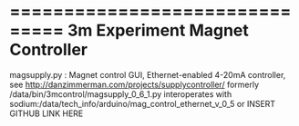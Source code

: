 ===============================
3m Experiment Magnet Controller
===============================

magsupply.py : Magnet control GUI, Ethernet-enabled 4-20mA controller, see http://danzimmerman.com/projects/supplycontroller/
	formerly /data/bin/3mcontrol/magsupply_0_6_1.py interoperates with sodium:/data/tech_info/arduino/mag_control_ethernet_v_0_5
	or INSERT GITHUB LINK HERE


